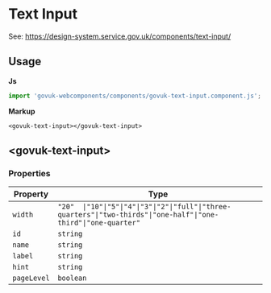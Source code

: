 # Text Input

See: https://design-system.service.gov.uk/components/text-input/

## Usage

**Js**

```javascript
import 'govuk-webcomponents/components/govuk-text-input.component.js';
```

**Markup**

```markup
<govuk-text-input></govuk-text-input>
```



## &lt;govuk-text-input&gt;


### Properties

| Property  |  Type     |
|-----------|-----------|
| `width` | `"20"  \|"10"\|"5"\|"4"\|"3"\|"2"\|"full"\|"three-quarters"\|"two-thirds"\|"one-half"\|"one-third"\|"one-quarter"` |
| `id` | `string` |
| `name` | `string` |
| `label` | `string` |
| `hint` | `string` |
| `pageLevel` | `boolean` |





